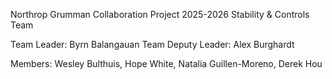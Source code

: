 Northrop Grumman Collaboration Project 2025-2026 
Stability & Controls Team

Team Leader: Byrn Balangauan
Team Deputy Leader: Alex Burghardt

Members: Wesley Bulthuis, Hope White, Natalia Guillen-Moreno, Derek Hou
